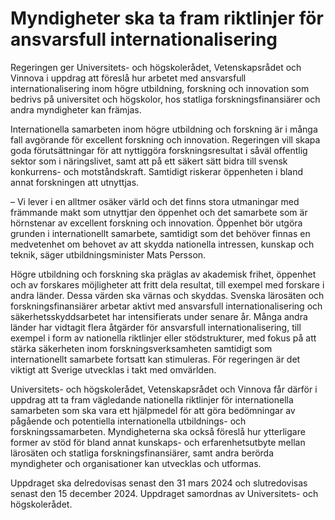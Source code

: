 # Myndigheter ska ta fram riktlinjer för ansvarsfull internationalisering

Regeringen ger Universitets- och högskolerådet, Vetenskapsrådet och Vinnova i uppdrag att föreslå hur arbetet med ansvarsfull internationalisering inom högre utbildning, forskning och innovation som bedrivs på universitet och högskolor, hos statliga forskningsfinansiärer och andra myndigheter kan främjas.

Internationella samarbeten inom högre utbildning och forskning är i många fall avgörande för excellent forskning och innovation. Regeringen vill skapa goda förutsättningar för att nyttiggöra forskningsresultat i såväl offentlig sektor som i näringslivet, samt att på ett säkert sätt bidra till svensk konkurrens- och motståndskraft. Samtidigt riskerar öppenheten i bland annat forskningen att utnyttjas.

– Vi lever i en alltmer osäker värld och det finns stora utmaningar med främmande makt som utnyttjar den öppenhet och det samarbete som är hörnstenar av excellent forskning och innovation. Öppenhet bör utgöra grunden i internationellt samarbete, samtidigt som det behöver finnas en medvetenhet om behovet av att skydda nationella intressen, kunskap och teknik, säger utbildningsminister Mats Persson.

Högre utbildning och forskning ska präglas av akademisk frihet, öppenhet och av forskares möjligheter att fritt dela resultat, till exempel med forskare i andra länder. Dessa värden ska värnas och skyddas. Svenska lärosäten och forskningsfinansiärer arbetar aktivt med ansvarsfull internationalisering och säkerhetsskyddsarbetet har intensifierats under senare år. Många andra länder har vidtagit flera åtgärder för ansvarsfull internationalisering, till exempel i form av nationella riktlinjer eller stödstrukturer, med fokus på att stärka säkerheten inom forskningsverksamheten samtidigt som internationellt samarbete fortsatt kan stimuleras. För regeringen är det viktigt att Sverige utvecklas i takt med omvärlden.

Universitets- och högskolerådet, Vetenskapsrådet och Vinnova får därför i uppdrag att ta fram vägledande nationella riktlinjer för internationella samarbeten som ska vara ett hjälpmedel för att göra bedömningar av pågående och potentiella internationella utbildnings- och forskningssamarbeten. Myndigheterna ska också föreslå hur ytterligare former av stöd för bland annat kunskaps- och erfarenhetsutbyte mellan lärosäten och statliga forskningsfinansiärer, samt andra berörda myndigheter och organisationer kan utvecklas och utformas.

Uppdraget ska delredovisas senast den 31 mars 2024 och slutredovisas senast den 15 december 2024. Uppdraget samordnas av Universitets- och högskolerådet.
